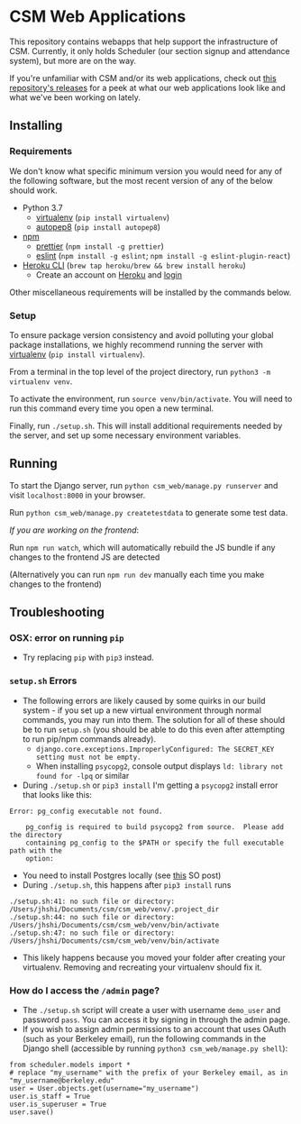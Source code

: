 # CSM Web Applications
This repository contains webapps that help support the infrastructure of CSM. Currently, it only holds Scheduler (our section signup and attendance system), but more are on the way.

If you're unfamiliar with CSM and/or its web applications, check out [this repository's releases](https://github.com/csmberkeley/csm_web/releases) for a peek at what our web applications look like and what we've been working on lately.

## Installing
### Requirements
We don't know what specific minimum version you would need for any of the following software, but the most recent version of any of the below should work.

* Python 3.7
  * [virtualenv](https://packaging.python.org/guides/installing-using-pip-and-virtualenv/) (`pip install virtualenv`)
  * [autopep8](https://pypi.org/project/autopep8/) (`pip install autopep8`)
* [npm](https://www.npmjs.com/get-npm)
  * [prettier](https://prettier.io/) (`npm install -g prettier`)
  * [eslint](https://eslint.org/) (`npm install -g eslint`; `npm install -g eslint-plugin-react`)
* [Heroku CLI](https://devcenter.heroku.com/articles/heroku-cli#download-and-install) (`brew tap heroku/brew && brew install heroku`)
  * Create an account on [Heroku](https://id.heroku.com/login) and [login](https://devcenter.heroku.com/articles/heroku-cli#getting-started)

Other miscellaneous requirements will be installed by the commands below.

### Setup
To ensure package version consistency and avoid polluting your global package installations, we highly recommend running the server with [virtualenv](https://virtualenv.pypa.io/en/stable/) (`pip install virtualenv`).

From a terminal in the top level of the project directory, run `python3 -m virtualenv venv`.

To activate the environment, run `source venv/bin/activate`. You will need to run this command every time you open a new terminal.

Finally, run `./setup.sh`. This will install additional requirements needed by the server, and set up some necessary environment variables.

## Running
To start the Django server, run `python csm_web/manage.py runserver` and visit `localhost:8000` in your browser.

Run `python csm_web/manage.py createtestdata` to generate some test data.

*If you are working on the frontend*:

Run `npm run watch`, which will automatically rebuild the JS bundle if any changes to the frontend JS are detected

(Alternatively you can run `npm run dev` manually each time you make changes to the frontend)

## Troubleshooting
### OSX: error on running `pip`
* Try replacing `pip` with `pip3` instead.

### `setup.sh` Errors
* The following errors are likely caused by some quirks in our build system - if you set up a new virtual environment through normal commands, you may run into them. The solution for all of these should be to run `setup.sh` (you should be able to do this even after attempting to run pip/npm commands already).
  * `django.core.exceptions.ImproperlyConfigured: The SECRET_KEY setting must not be empty.`
  * When installing `psycopg2`, console output displays `ld: library not found for -lpq` or similar
* During `./setup.sh` or `pip3 install` I'm getting a `psycopg2` install error that looks like this:
```
Error: pg_config executable not found.
    
    pg_config is required to build psycopg2 from source.  Please add the directory
    containing pg_config to the $PATH or specify the full executable path with the
    option:
```
  * You need to install Postgres locally (see [this](https://stackoverflow.com/a/12037133) SO post)
* During `./setup.sh`, this happens after `pip3 install` runs
```
./setup.sh:41: no such file or directory: /Users/jhshi/Documents/csm/csm_web/venv/.project_dir
./setup.sh:44: no such file or directory: /Users/jhshi/Documents/csm/csm_web/venv/bin/activate
./setup.sh:47: no such file or directory: /Users/jhshi/Documents/csm/csm_web/venv/bin/activate
```
  * This likely happens because you moved your folder after creating your virtualenv. Removing
    and recreating your virtualenv should fix it.

### How do I access the `/admin` page?
  * The `./setup.sh` script will create a user with username `demo_user` and password `pass`. You can access it by signing in through the admin page.
  * If you wish to assign admin permissions to an account that uses OAuth (such as your Berkeley email), run the following commands in the Django shell (accessible by running `python3 csm_web/manage.py shell`):
```
from scheduler.models import *
# replace "my_username" with the prefix of your Berkeley email, as in "my_username@berkeley.edu"
user = User.objects.get(username="my_username")
user.is_staff = True
user.is_superuser = True
user.save()
```
